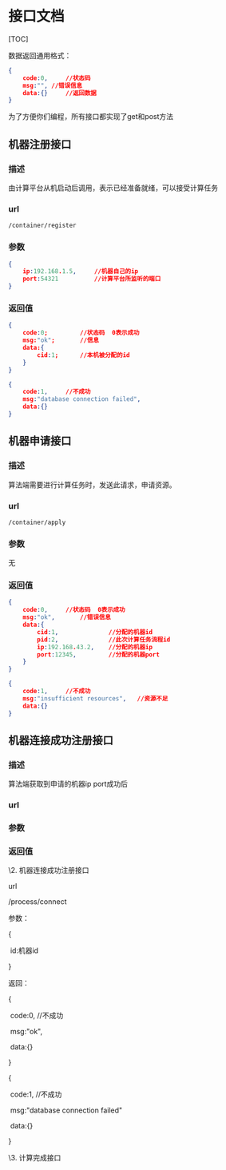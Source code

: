 # 接口文档

[TOC]

数据返回通用格式： 

```json
{
    code:0,		//状态码 
    msg:"",	//错误信息
    data:{}		//返回数据
}
```

为了方便你们编程，所有接口都实现了get和post方法

##  机器注册接口

### 描述

由计算平台从机启动后调用，表示已经准备就绪，可以接受计算任务

### url

`/container/register`

### 参数

```json
{
    ip:192.168.1.5,		//机器自己的ip
    port:54321			//计算平台所监听的端口
}
```

### 返回值

```json
{
    code:0;			//状态码  0表示成功
    msg:"ok";		//信息	 
    data:{
        cid:1;		//本机被分配的id
    }
}
```

```json
{
    code:1,		//不成功
    msg:"database connection failed",
    data:{}
}
```

## 机器申请接口

### 描述

算法端需要进行计算任务时，发送此请求，申请资源。

### url

`/container/apply`

### 参数

无

### 返回值

```json
{ 
    code:0,		//状态码  0表示成功
    msg:"ok",		//错误信息  
    data:{
        cid:1,				//分配的机器id
        pid:2,				//此次计算任务流程id
        ip:192.168.43.2,	//分配的机器ip
        port:12345,			//分配的机器port
    }
}
```

```json
{
    code:1,		//不成功
    msg:"insufficient resources",   //资源不足
    data:{}
}
```

## 机器连接成功注册接口

### 描述

算法端获取到申请的机器ip port成功后

### url



### 参数



### 返回值





\2. 机器连接成功注册接口

url

/process/connect

参数：

{

​    id:机器id

}



返回：

{  

​    code:0,		//不成功  

​    msg:"ok", 

​    data:{}  

}



{ 

​    code:1,		//不成功 

​    msg:"database connection failed"

​    data:{} 

}

\3. 计算完成接口 



